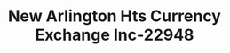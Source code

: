 ---
f_zip-code: 60004
f_state-code: IL
title: New Arlington Hts Currency Exchange Inc-22948
f_phone: 847-255-2266
f_city-only: Arlington Heights
f_address: 118 East Wing Street Arlington Heights
f_location-unique-id: '22948'
slug: new-arlington-hts-currency-exchange-inc-22948
updated-on: '2024-05-30T13:46:58.046Z'
created-on: '2024-05-30T13:36:59.803Z'
published-on: '2024-05-30T13:54:32.469Z'
f_city-state: cms/city/arlington-heights-il.md
f_company: cms/company/new-arlington-hts-currency-exchange-inc.md
f_state: cms/state/illinois.md
layout: '[payday-loan].html'
tags: payday-loan
---